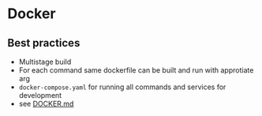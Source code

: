 # Docker

## Best practices

- Multistage build
- For each command same dockerfile can be built and run with approtiate arg
- `docker-compose.yaml` for running all commands and services for development
- see [DOCKER.md](../app_python/DOCKER.md)